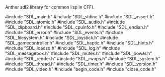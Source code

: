 Anther sdl2 library for common lisp in CFFI.

\#include "SDL_main.h"
\#include "SDL_stdinc.h"
\#include "SDL_assert.h"
\#include "SDL_atomic.h"
\#include "SDL_audio.h"
\#include "SDL_clipboard.h"
\#include "SDL_cpuinfo.h"
\#include "SDL_endian.h"
\#include "SDL_error.h"
\#include "SDL_events.h"
\#include "SDL_filesystem.h"
\#include "SDL_joystick.h"
\#include "SDL_gamecontroller.h"
\#include "SDL_haptic.h"
\#include "SDL_hints.h"
\#include "SDL_loadso.h"
\#include "SDL_log.h"
\#include "SDL_messagebox.h"
\#include "SDL_mutex.h"
\#include "SDL_power.h"
\#include "SDL_render.h"
\#include "SDL_rwops.h"
\#include "SDL_system.h"
\#include "SDL_thread.h"
\#include "SDL_timer.h"
\#include "SDL_version.h"
\#include "SDL_video.h"
\#include "begin_code.h"
\#include "close_code.h"
